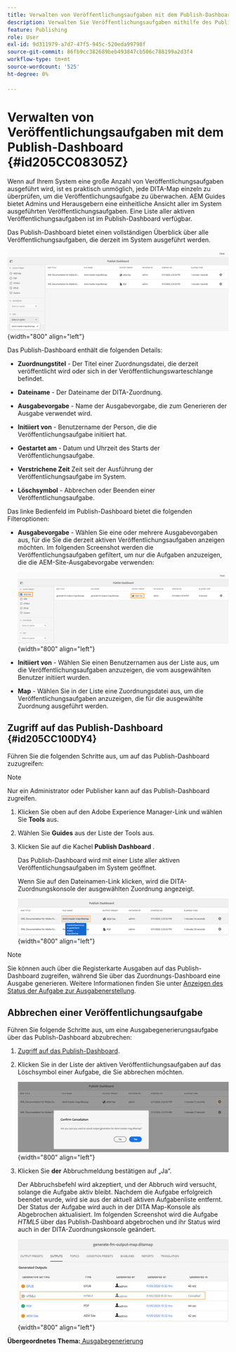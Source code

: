 ```yaml
---
title: Verwalten von Veröffentlichungsaufgaben mit dem Publish-Dashboard
description: Verwalten Sie Veröffentlichungsaufgaben mithilfe des Publish-Dashboards in AEM Guides. Wissen, wie man auf das Veröffentlichungs-Dashboard zugreift und eine Veröffentlichungsaufgabe abbricht.
feature: Publishing
role: User
exl-id: 9d311979-a7d7-47f5-945c-520eda99798f
source-git-commit: 86fb9cc382689beb493847cb506c788199a2d3f4
workflow-type: tm+mt
source-wordcount: '525'
ht-degree: 0%

---
```


# Verwalten von Veröffentlichungsaufgaben mit dem Publish-Dashboard {#id205CC08305Z}

Wenn auf Ihrem System eine große Anzahl von Veröffentlichungsaufgaben ausgeführt wird, ist es praktisch unmöglich, jede DITA-Map einzeln zu überprüfen, um die Veröffentlichungsaufgabe zu überwachen. AEM Guides bietet Admins und Herausgebern eine einheitliche Ansicht aller im System ausgeführten Veröffentlichungsaufgaben. Eine Liste aller aktiven Veröffentlichungsaufgaben ist im Publish-Dashboard verfügbar.

Das Publish-Dashboard bietet einen vollständigen Überblick über alle Veröffentlichungsaufgaben, die derzeit im System ausgeführt werden.

![](images/publish-dashboard.png){width="800" align="left"}

Das Publish-Dashboard enthält die folgenden Details:

- **Zuordnungstitel** - Der Titel einer Zuordnungsdatei, die derzeit veröffentlicht wird oder sich in der Veröffentlichungswarteschlange befindet.

- **Dateiname** - Der Dateiname der DITA-Zuordnung.

- **Ausgabevorgabe** - Name der Ausgabevorgabe, die zum Generieren der Ausgabe verwendet wird.

- **Initiiert von** - Benutzername der Person, die die Veröffentlichungsaufgabe initiiert hat.

- **Gestartet am** - Datum und Uhrzeit des Starts der Veröffentlichungsaufgabe.

- **Verstrichene Zeit** Zeit seit der Ausführung der Veröffentlichungsaufgabe im System.

- **Löschsymbol** - Abbrechen oder Beenden einer Veröffentlichungsaufgabe.

Das linke Bedienfeld im Publish-Dashboard bietet die folgenden Filteroptionen:

- **Ausgabevorgabe** - Wählen Sie eine oder mehrere Ausgabevorgaben aus, für die Sie die derzeit aktiven Veröffentlichungsaufgaben anzeigen möchten. Im folgenden Screenshot werden die Veröffentlichungsaufgaben gefiltert, um nur die Aufgaben anzuzeigen, die die AEM-Site-Ausgabevorgabe verwenden:

  ![](images/publish-dashboard-preset-filter.png){width="800" align="left"}

- **Initiiert von** - Wählen Sie einen Benutzernamen aus der Liste aus, um die Veröffentlichungsaufgaben anzuzeigen, die vom ausgewählten Benutzer initiiert wurden.

- **Map** - Wählen Sie in der Liste eine Zuordnungsdatei aus, um die Veröffentlichungsaufgaben anzuzeigen, die für die ausgewählte Zuordnung ausgeführt werden.

## Zugriff auf das Publish-Dashboard {#id205CC100DY4}

Führen Sie die folgenden Schritte aus, um auf das Publish-Dashboard zuzugreifen:

>[!NOTE]
>
> Nur ein Administrator oder Publisher kann auf das Publish-Dashboard zugreifen.

1. Klicken Sie oben auf den Adobe Experience Manager-Link und wählen Sie **Tools** aus.

1. Wählen Sie **Guides** aus der Liste der Tools aus.

1. Klicken Sie auf die Kachel **Publish Dashboard** .

   Das Publish-Dashboard wird mit einer Liste aller aktiven Veröffentlichungsaufgaben im System geöffnet.

   Wenn Sie auf den Dateinamen-Link klicken, wird die DITA-Zuordnungskonsole der ausgewählten Zuordnung angezeigt.

   ![](images/publish-dashboard-click-filename-link.png){width="800" align="left"}


>[!NOTE]
>
> Sie können auch über die Registerkarte Ausgaben auf das Publish-Dashboard zugreifen, während Sie über das Zuordnungs-Dashboard eine Ausgabe generieren. Weitere Informationen finden Sie unter [Anzeigen des Status der Aufgabe zur Ausgabenerstellung](generate-output-for-a-dita-map.md#viewing_output_history).

## Abbrechen einer Veröffentlichungsaufgabe

Führen Sie folgende Schritte aus, um eine Ausgabegenerierungsaufgabe über das Publish-Dashboard abzubrechen:

1. [Zugriff auf das Publish-Dashboard](#id205CC100DY4).

1. Klicken Sie in der Liste der aktiven Veröffentlichungsaufgaben auf das Löschsymbol einer Aufgabe, die Sie abbrechen möchten.

   ![](images/publish-dashboard-cancel-task.png){width="800" align="left"}

1. Klicken Sie **der** Abbruchmeldung bestätigen auf „Ja“.

   Der Abbruchsbefehl wird akzeptiert, und der Abbruch wird versucht, solange die Aufgabe aktiv bleibt. Nachdem die Aufgabe erfolgreich beendet wurde, wird sie aus der aktuell aktiven Aufgabenliste entfernt. Der Status der Aufgabe wird auch in der DITA Map-Konsole als Abgebrochen aktualisiert. Im folgenden Screenshot wird die Aufgabe *HTML5* über das Publish-Dashboard abgebrochen und ihr Status wird auch in der DITA-Zuordnungskonsole geändert.

   ![](images/cancelled-output-task.png){width="800" align="left"}


**Übergeordnetes Thema:**[ Ausgabegenerierung](generate-output.md)

